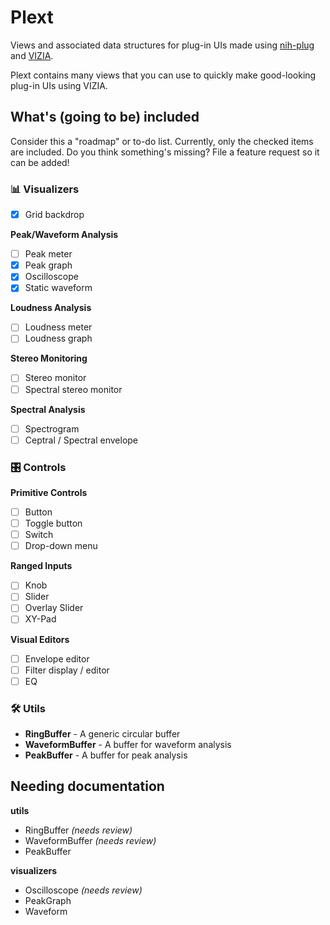 # Plext

Views and associated data structures for plug-in UIs made using
[nih-plug](https://github.com/robbert-vdh/nih-plug) and
[VIZIA](https://github.com/vizia/vizia).

Plext contains many views that you can use to quickly make good-looking plug-in
UIs using VIZIA.

## What's (going to be) included

Consider this a "roadmap" or to-do list. Currently, only the checked items are
included. Do you think something's missing? File a feature request so it can be
added!

### 📊 Visualizers

- [x] Grid backdrop

**Peak/Waveform Analysis**
  - [ ] Peak meter
  - [x] Peak graph
  - [x] Oscilloscope
  - [x] Static waveform

**Loudness Analysis**
  - [ ] Loudness meter
  - [ ] Loudness graph

**Stereo Monitoring**
  - [ ] Stereo monitor
  - [ ] Spectral stereo monitor

**Spectral Analysis**
  - [ ] Spectrogram
  - [ ] Ceptral / Spectral envelope

### 🎛️ Controls

**Primitive Controls**
  - [ ] Button
  - [ ] Toggle button
  - [ ] Switch
  - [ ] Drop-down menu

**Ranged Inputs**
  - [ ] Knob
  - [ ] Slider
  - [ ] Overlay Slider
  - [ ] XY-Pad

**Visual Editors**
  - [ ] Envelope editor
  - [ ] Filter display / editor
  - [ ] EQ

### 🛠️ Utils

- **RingBuffer** - A generic circular buffer
- **WaveformBuffer** - A buffer for waveform analysis
- **PeakBuffer** - A buffer for peak analysis

## Needing documentation
**utils**
- RingBuffer *(needs review)*
- WaveformBuffer *(needs review)*
- PeakBuffer

**visualizers**
- Oscilloscope *(needs review)*
- PeakGraph
- Waveform